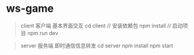 # ws-game

> client 客户端
基本界面交互
cd client
// 安装依赖包
npm install 
// 启动项目
npm run dev


> server 服务端
即时通信信息转发
cd server
npm install
npm start
